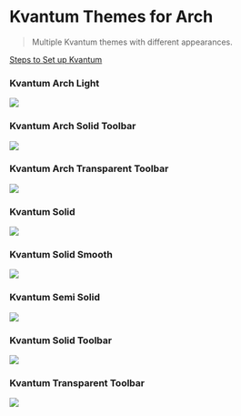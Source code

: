 # Kvantum Themes for Arch
>  Multiple Kvantum themes with different appearances.

[Steps to Set up Kvantum ](https://github.com/tsujan/Kvantum/blob/master/Kvantum/INSTALL.md#arch-based-distributions)


### Kvantum Arch Light
<img src="https://raw.githubusercontent.com/rkstrdee/Arch/main/Screenshots/Arch-light-window.png">  


### Kvantum Arch Solid Toolbar
<img src="https://raw.githubusercontent.com/rkstrdee/Arch/main/Kvantum/Screenshots/Arch-solid-toolbar.png">  

### Kvantum Arch Transparent Toolbar
<img src="https://raw.githubusercontent.com/rkstrdee/Arch/main/Kvantum/Screenshots/Arch-transparent-toolbar.png?">  

### Kvantum Solid
<img src="https://raw.githubusercontent.com/rkstrdee/Arch/main/Kvantum/Screenshots/Arch-solid.png">

### Kvantum Solid Smooth
<img src="https://raw.githubusercontent.com/rkstrdee/Arch/main/Kvantum/Screenshots/Arch-solid-smooth.png">

### Kvantum Semi Solid
<img src="https://raw.githubusercontent.com/rkstrdee/Arch/main/Screenshots/Arch-semi-solid.png">

### Kvantum Solid Toolbar
<img src="https://raw.githubusercontent.com/rkstrdee/Arch/main/Kvantum/Screenshots/Arch-solid-toolbar.png">

### Kvantum Transparent Toolbar
<img src="https://raw.githubusercontent.com/rkstrdee/Arch/main/Kvantum/Screenshots/Arch-transparent-toolbar.png">

